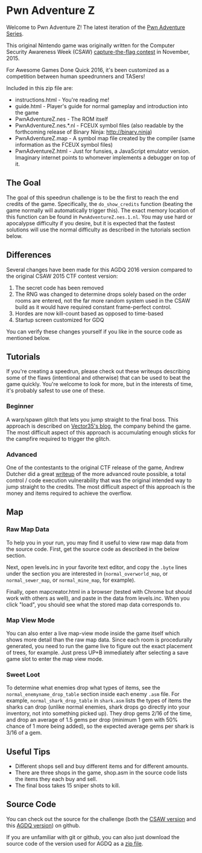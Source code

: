 # Pwn Adventure Z
Welcome to Pwn Adventure Z! The latest iteration of the [Pwn Adventure Series](http://pwnadventure.com/).

This original Nintendo game was originally written for the Computer Security Awareness Week (CSAW) [capture-the-flag contest](https://ctf.isis.poly.edu/) in November, 2015.

For Awesome Games Done Quick 2016, it's been customized as a competition between human speedrunners and TASers!

Included in this zip file are:

- instructions.html - You're reading me!
- guide.html - Player's guide for normal gameplay and introduction into the game
- PwnAdventureZ.nes - The ROM itself
- PwnAdventureZ.nes.*.nl - FCEUX symbol files (also readable by the forthcoming release of Binary Ninja: http://binary.ninja)
- PwnAdventureZ.map - A symbol map file created by the compiler (same information as the FCEUX symbol files)
- PwnAdventureZ.html - Just for funsies, a JavaScript emulator version. Imaginary internet points to whomever implements a debugger on top of it.

## The Goal
The goal of this speedrun challenge is to be the first to reach the end credits of the game. Specifically, the `do_show_credits` function (beating the game normally will automatically trigger this). The exact memory location of this function can be found in `PwnAdventureZ.nes.1.nl`. You may use hard or apocalypse difficulty if you desire, but it is expected that the fastest solutions will use the normal difficulty as described in the tutorials section below.

## Differences
Several changes have been made for this AGDQ 2016 version compared to the original CSAW 2015 CTF contest version:

1. The secret code has been removed
2. The RNG was changed to determine drops solely based on the order rooms are entered, not the far more random system used in the CSAW build as it would have required constant frame-perfect control.
3. Hordes are now kill-count based as opposed to time-based
4. Startup screen customized for GDQ 

You can verify these changes yourself if you like in the source code as mentioned below.

## Tutorials
If you're creating a speedrun, please check out these writeups describing some of the flaws (intentional and otherwise) that can be used to beat the game quickly. You're welcome to look for more, but in the interests of time, it's probably safest to use one of these. 

### Beginner

A warp/spawn glitch that lets you jump straight to the final boss. This approach is described on [Vector35's blog](http://vector35.com/2015/12/18/pwnadventurez.html), the company behind the game. The most difficult aspect of this approach is accumulating enough sticks for the campfire required to trigger the glitch.

### Advanced
One of the contestants to the original CTF release of the game, Andrew Dutcher did a great [writeup](http://andrewdutcher.com/view/21/pwn-adventure-z---writeup) of the more advanced route possible, a total control / code execution vulnerability that was the original intended way to jump straight to the credits. The most difficult aspect of this approach is the money and items required to achieve the overflow.

## Map

### Raw Map Data
To help you in your run, you may find it useful to view raw map data from the source code. First, get the source code as described in the below section.

Next, open levels.inc in your favorite text editor, and copy the `.byte` lines under the section you are interested in (`normal_overworld_map`, or `normal_sewer_map`, or `normal_mine_map`, for example).

Finally, open mapcreator.html in a browser (tested with Chrome but should work with others as well), and paste in the data from levels.inc. When you click "load", you should see what the stored map data corresponds to. 

### Map View Mode
You can also enter a live map-view mode inside the game itself which shows more detail than the raw map data. Since each room is procedurally generated, you need to run the game live to figure out the exact placement of trees, for example. Just press UP+B immediately after selecting a save game slot to enter the map view mode.

### Sweet Loot
To determine what enemies drop what types of items, see the `normal_enemyname_drop_table` section inside each enemy `.asm` file. For example, `normal_shark_drop_table` in `shark.asm` lists the types of items the sharks can drop (unlike normal enemies, shark drops go directly into your inventory, not into something picked up). They drop gems 2/16 of the time, and drop an average of 1.5 gems per drop (minimum 1 gem with 50% chance of 1 more being added), so the expected average gems per shark is 3/16 of a gem.

## Useful Tips 
- Different shops sell and buy different items and for different amounts. 
- There are three shops in the game, shop.asm in the source code lists the items they each buy and sell. 
- The final boss takes 15 sniper shots to kill.

## Source Code
You can check out the source for the challenge (both the [CSAW version](https://github.com/vector35/PwnAdventureZ) and this [AGDQ version](https://github.com/vector35/pwnadventurez/tree/agdq)) on github.

If you are unfamiliar with git or github, you can also just download the source code of the version used for AGDQ as a [zip file](https://github.com/Vector35/PwnAdventureZ/archive/agdq.zip).


